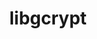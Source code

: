 ---
title: "libgcrypt"
layout: cache
categories: [package, develop-2023-06-11]
meta: {"versions": ["1.10.2"], "compilers": ["gcc@=11.1.0", "gcc@=11.3.0", "gcc@=7.3.1", "gcc@=7.5.0"], "oss": ["amzn2", "ubuntu18.04", "ubuntu20.04", "ubuntu22.04"], "platforms": ["linux"], "targets": ["aarch64", "neoverse_n1", "ppc64le", "x86_64_v3"], "stacks": ["aws-ahug", "aws-ahug-aarch64", "data-vis-sdk", "e4s", "e4s-power", "radiuss", "root", "tutorial"], "num_specs": 8, "num_specs_by_stack": {"e4s-power": 1, "root": 8, "data-vis-sdk": 1, "aws-ahug-aarch64": 2, "e4s": 1, "aws-ahug": 1, "radiuss": 1, "tutorial": 1}}
spec_details: [{"hash": "vcdtm5g6zgagjibhbc3q3et5argfwoju", "compiler": "gcc@=11.1.0", "versions": ["1.10.2"], "os": "ubuntu20.04", "platform": "linux", "target": "ppc64le", "variants": ["build_system=autotools"], "stacks": ["e4s-power", "root"], "size": "-", "tarball": "https://binaries.spack.io/develop-2023-06-11/build_cache/linux-ubuntu20.04-ppc64le/gcc-11.1.0/libgcrypt-1.10.2/linux-ubuntu20.04-ppc64le-gcc-11.1.0-libgcrypt-1.10.2-vcdtm5g6zgagjibhbc3q3et5argfwoju.spack"}, {"hash": "44fc4h6qxcctowtkoshkw2ehd2f2yylu", "compiler": "gcc@=11.1.0", "versions": ["1.10.2"], "os": "ubuntu20.04", "platform": "linux", "target": "x86_64_v3", "variants": ["build_system=autotools"], "stacks": ["data-vis-sdk", "root"], "size": "-", "tarball": "https://binaries.spack.io/develop-2023-06-11/build_cache/linux-ubuntu20.04-x86_64_v3/gcc-11.1.0/libgcrypt-1.10.2/linux-ubuntu20.04-x86_64_v3-gcc-11.1.0-libgcrypt-1.10.2-44fc4h6qxcctowtkoshkw2ehd2f2yylu.spack"}, {"hash": "2e54ox7mkr4c2hcb4vtzqyn26tylk3vw", "compiler": "gcc@=7.3.1", "versions": ["1.10.2"], "os": "amzn2", "platform": "linux", "target": "aarch64", "variants": ["build_system=autotools"], "stacks": ["aws-ahug-aarch64", "root"], "size": "-", "tarball": "https://binaries.spack.io/develop-2023-06-11/build_cache/linux-amzn2-aarch64/gcc-7.3.1/libgcrypt-1.10.2/linux-amzn2-aarch64-gcc-7.3.1-libgcrypt-1.10.2-2e54ox7mkr4c2hcb4vtzqyn26tylk3vw.spack"}, {"hash": "ekqvusd5p3wucnr4xdzizkbrivh75fms", "compiler": "gcc@=11.1.0", "versions": ["1.10.2"], "os": "ubuntu20.04", "platform": "linux", "target": "x86_64_v3", "variants": ["build_system=autotools"], "stacks": ["root", "e4s"], "size": "-", "tarball": "https://binaries.spack.io/develop-2023-06-11/build_cache/linux-ubuntu20.04-x86_64_v3/gcc-11.1.0/libgcrypt-1.10.2/linux-ubuntu20.04-x86_64_v3-gcc-11.1.0-libgcrypt-1.10.2-ekqvusd5p3wucnr4xdzizkbrivh75fms.spack"}, {"hash": "zoywuhrrncpefawwyebntrkhrjsg6ojt", "compiler": "gcc@=7.3.1", "versions": ["1.10.2"], "os": "amzn2", "platform": "linux", "target": "x86_64_v3", "variants": ["build_system=autotools"], "stacks": ["root", "aws-ahug"], "size": "-", "tarball": "https://binaries.spack.io/develop-2023-06-11/build_cache/linux-amzn2-x86_64_v3/gcc-7.3.1/libgcrypt-1.10.2/linux-amzn2-x86_64_v3-gcc-7.3.1-libgcrypt-1.10.2-zoywuhrrncpefawwyebntrkhrjsg6ojt.spack"}, {"hash": "b7grhpz6pvgsc5a4rpcep5sttlr7jyxz", "compiler": "gcc@=7.5.0", "versions": ["1.10.2"], "os": "ubuntu18.04", "platform": "linux", "target": "x86_64_v3", "variants": ["build_system=autotools"], "stacks": ["radiuss", "root"], "size": "-", "tarball": "https://binaries.spack.io/develop-2023-06-11/build_cache/linux-ubuntu18.04-x86_64_v3/gcc-7.5.0/libgcrypt-1.10.2/linux-ubuntu18.04-x86_64_v3-gcc-7.5.0-libgcrypt-1.10.2-b7grhpz6pvgsc5a4rpcep5sttlr7jyxz.spack"}, {"hash": "2xd72wy2ngdmcteqvcnihugxjpvb7sss", "compiler": "gcc@=7.3.1", "versions": ["1.10.2"], "os": "amzn2", "platform": "linux", "target": "neoverse_n1", "variants": ["build_system=autotools"], "stacks": ["aws-ahug-aarch64", "root"], "size": "-", "tarball": "https://binaries.spack.io/develop-2023-06-11/build_cache/linux-amzn2-neoverse_n1/gcc-7.3.1/libgcrypt-1.10.2/linux-amzn2-neoverse_n1-gcc-7.3.1-libgcrypt-1.10.2-2xd72wy2ngdmcteqvcnihugxjpvb7sss.spack"}, {"hash": "cidhrit5cinkd7quexnsbb43ktgwaywh", "compiler": "gcc@=11.3.0", "versions": ["1.10.2"], "os": "ubuntu22.04", "platform": "linux", "target": "x86_64_v3", "variants": ["build_system=autotools"], "stacks": ["root", "tutorial"], "size": "-", "tarball": "https://binaries.spack.io/develop-2023-06-11/build_cache/linux-ubuntu22.04-x86_64_v3/gcc-11.3.0/libgcrypt-1.10.2/linux-ubuntu22.04-x86_64_v3-gcc-11.3.0-libgcrypt-1.10.2-cidhrit5cinkd7quexnsbb43ktgwaywh.spack"}]
---